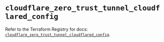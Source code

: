 # `cloudflare_zero_trust_tunnel_cloudflared_config`

Refer to the Terraform Registry for docs: [`cloudflare_zero_trust_tunnel_cloudflared_config`](https://registry.terraform.io/providers/cloudflare/cloudflare/5.9.0/docs/resources/zero_trust_tunnel_cloudflared_config).
